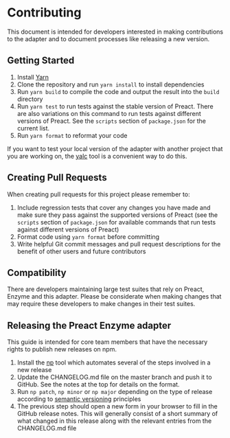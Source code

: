 # Contributing

This document is intended for developers interested in making contributions to
the adapter and to document processes like releasing a new version.

## Getting Started

1. Install [Yarn](https://yarnpkg.com)
2. Clone the repository and run `yarn install` to install dependencies
3. Run `yarn build` to compile the code and output the result into the `build`
   directory
4. Run `yarn test` to run tests against the stable version of Preact. There are
   also variations on this command to run tests against different versions of
   Preact. See the `scripts` section of `package.json` for the current list.
5. Run `yarn format` to reformat your code

If you want to test your local version of the adapter with another project
that you are working on, the [yalc](https://github.com/whitecolor/yalc) tool
is a convenient way to do this.

## Creating Pull Requests

When creating pull requests for this project please remember to:

1. Include regression tests that cover any changes you have made and make
   sure they pass against the supported versions of Preact (see the `scripts`
   section of `package.json` for available commands that run tests against
   different versions of Preact)
2. Format code using `yarn format` before committing
3. Write helpful Git commit messages and pull request descriptions for the benefit of
   other users and future contributors

## Compatibility

There are developers maintaining large test suites that rely on Preact, Enzyme
and this adapter. Please be considerate when making changes that may require
these developers to make changes in their test suites.

## Releasing the Preact Enzyme adapter

This guide is intended for core team members that have the necessary rights
to publish new releases on npm.

1. Install the [np](https://github.com/sindresorhus/np) tool which automates
   several of the steps involved in a new release
1. Update the CHANGELOG.md file on the master branch and push it to GitHub.
   See the notes at the top for details on the format.
1. Run `np patch`, `np minor` or `np major` depending on the type of
   release according to [semantic versioning](https://semver.org) principles
1. The previous step should open a new form in your browser to fill in the
   GitHub release notes. This will generally consist of a short summary of what
   changed in this release along with the relevant entries from the CHANGELOG.md
   file
